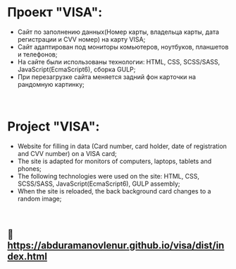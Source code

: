 # Проект "VISA":
* Сайт по заполнению данных(Номер карты, владельца карты, дата регистрации и CVV номер) на карту VISA;
* Сайт адаптирован под мониторы комьютеров, ноутбуков, планшетов и телефонов;
* На сайте были использованы технологии: HTML, CSS, SCSS/SASS, JavaScript(EcmaScript6), сборка GULP;
* При перезагрузке сайта меняется задний фон карточки на рандомную картинку;

<br>

# Project "VISA":
* Website for filling in data (Card number, card holder, date of registration and CVV number) on a VISA card;
* The site is adapted for monitors of computers, laptops, tablets and phones;
* The following technologies were used on the site: HTML, CSS, SCSS/SASS, JavaScript(EcmaScript6), GULP assembly;
* When the site is reloaded, the back background card changes to a random image;

<br>

## 🔗 https://abduramanovlenur.github.io/visa/dist/index.html
